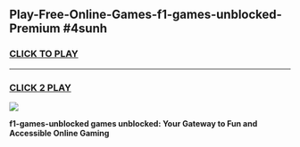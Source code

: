 
## Play-Free-Online-Games-f1-games-unblocked-Premium #4sunh
<h3>
<a href="https://premium.freeplayer.one?title=f1-games-unblocked&ref=8M">CLICK TO PLAY</a></h3>
<hr>

<h3>
<a href="https://premium.freeplayer.one?title=f1-games-unblocked&ref=8M">CLICK 2 PLAY</a>
  
</h3>

<a href="https://premium.freeplayer.one?title=f1-games-unblocked&ref=8M"><img src="https://clearcache.store/games.png"></a>


**f1-games-unblocked games unblocked: Your Gateway to Fun and Accessible Online Gaming**
